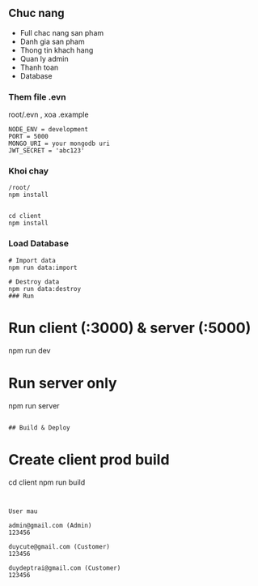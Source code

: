 ## Chuc nang

- Full chac nang san pham
- Danh gia san pham
- Thong tin khach hang
- Quan ly admin
- Thanh toan
- Database

### Them file .evn

root/.evn , xoa .example

```
NODE_ENV = development
PORT = 5000
MONGO_URI = your mongodb uri
JWT_SECRET = 'abc123'
```

### Khoi chay

```
/root/
npm install


cd client
npm install
```

### Load Database

```
# Import data
npm run data:import

# Destroy data
npm run data:destroy
### Run

```

# Run client (:3000) & server (:5000)

npm run dev

# Run server only

npm run server

```

## Build & Deploy

```

# Create client prod build

cd client
npm run build

```


```

```
User mau

admin@gmail.com (Admin)
123456

duycute@gmail.com (Customer)
123456

duydeptrai@gmail.com (Customer)
123456
```
